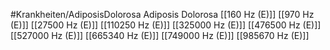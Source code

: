 #Krankheiten/AdiposisDolorosa
Adiposis Dolorosa
[[160 Hz (E)]]
[[970 Hz (E)]]
[[27500 Hz (E)]]
[[110250 Hz (E)]]
[[325000 Hz (E)]]
[[476500 Hz (E)]]
[[527000 Hz (E)]]
[[665340 Hz (E)]]
[[749000 Hz (E)]]
[[985670 Hz (E)]]